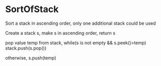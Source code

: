 # SortOfStack

Sort a stack in ascending order, only one additional stack could be used

Create a stack s, make s in ascending order, return s

pop value temp from stack, while(s is not empty && s.peek()>temp) stack.push(s.pop())

otherwise, s.push(temp)
